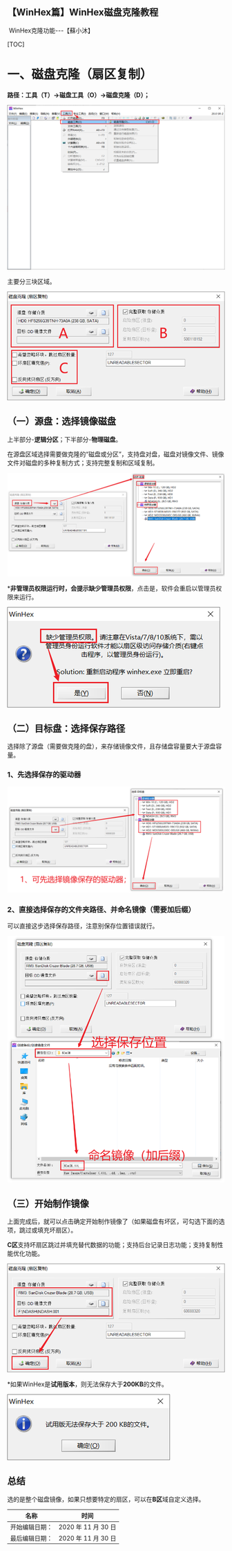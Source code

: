 ## 【WinHex篇】WinHex磁盘克隆教程

​		WinHex克隆功能---【蘇小沐】



[TOC]



# 一、磁盘克隆（扇区复制）

**路径：工具（T）->磁盘工具（O）->磁盘克隆（D）；**



![image-20201130094841949](image-20201130094841949.png)

 

主要分三块区域。

![image-20201130115635967](image-20201130115635967.png)



## （一）源盘：选择镜像磁盘

上半部分-**逻辑分区**；下半部分-**物理磁盘**。

在源盘区域选择需要做克隆的“磁盘或分区”，支持盘对盘，磁盘对镜像文件、镜像文件对磁盘的多种复制方式；支持完整复制和区域复制。

![image-20201130105724112](image-20201130105724112.png)



*****非管理员权限运行时，会提示缺少**管理员权限**，点击是，软件会重启以管理员权限来运行。

![image-20201130161026869](image-20201130161026869.png)





## （二）目标盘：选择保存路径

选择除了源盘（需要做克隆的盘），来存储镜像文件，且存储盘容量要大于源盘容量。

### 1、先选择保存的驱动器

![image-20201130172243854](image-20201130172243854.png)



### 2、直接选择保存的文件夹路径、并命名镜像（需要加后缀）

可以直接这步选择保存路径，注意别保存位置错误就行。

![image-20201130171442963](image-20201130171442963.png)



## （三）开始制作镜像

上面完成后，就可以点击确定开始制作镜像了（如果磁盘有坏区，可勾选下面的选项，跳过或填充坏扇区）。

**C区**支持坏扇区跳过并填充替代数据的功能；支持后台记录日志功能；支持复制性能优化功能。

![image-20201130164615568](image-20201130164615568.png)





*如果WinHex是**试用版本**，则无法保存大于**200KB**的文件。

![image-20201130120322282](image-20201130120322282.png)





## 总结

选的是整个磁盘镜像，如果只想要特定的扇区，可以在**B区**域自定义选择。

 

| 名称           | 时间                |
| -------------- | ------------------- |
| 开始编辑日期： | 2020 年 11 月 30 日 |
| 最后编辑日期： | 2020 年 11 月 30 日 |
